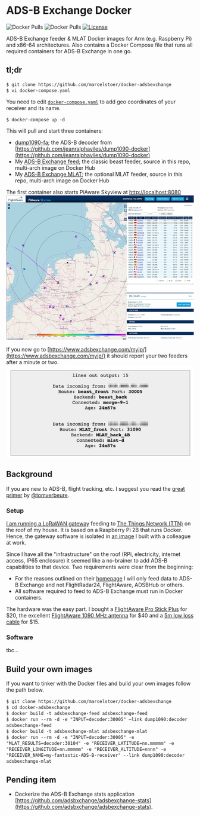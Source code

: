 # ADS-B Exchange Docker
![Docker Pulls](https://img.shields.io/docker/pulls/marcelstoer/adsbexchange-feed?label=beast%20feeder%20docker%20pulls)
![Docker Pulls](https://img.shields.io/docker/pulls/marcelstoer/adsbexchange-mlat?label=MLAT%20feeder%20docker%20pulls)
[![License](https://img.shields.io/badge/license-MIT-blue.svg?style=flat)](https://github.com/marcelstoer/docker-adsbexchange/blob/master/LICENSE)

ADS-B Exchange feeder & MLAT Docker images for Arm (e.g. Raspberry Pi) and x86-64 architectures. Also contains a Docker Compose file that runs all required containers for ADS-B Exchange in one go.

## tl;dr

```
$ git clone https://github.com/marcelstoer/docker-adsbexchange
$ vi docker-compose.yaml
```
You need to edit [`docker-compose.yaml`](docker-compose.yaml) to add geo coordinates of your receiver and its name.

```
$ docker-compose up -d
```

This will pull and start three containers:

- [dump1090-fa](https://github.com/flightaware/dump1090); the ADS-B decoder from [https://github.com/jeanralphaviles/dump1090-docker](https://github.com/jeanralphaviles/dump1090-docker)
- My [ADS-B Exchange feed](https://hub.docker.com/repository/docker/marcelstoer/adsbexchange-feed); the classic beast feeder, source in this repo, multi-arch image on Docker Hub
- My [ADS-B Exchange MLAT](https://hub.docker.com/repository/docker/marcelstoer/adsbexchange-mlat); the optional MLAT feeder, source in this repo, multi-arch image on Docker Hub

The first container also starts PiAware Skyview at [http://localhost:8080](http://localhost:8080)
![Skyview](images/PiAware-Skyview.jpg)

If you now go to [https://www.adsbexchange.com/myip/](https://www.adsbexchange.com/myip/) it should report your two feeders after a minute or two.
![ADS-B Exchange myip](images/adsbx-myip.jpg)

## Background
If you are new to ADS-B, flight tracking, etc. I suggest you read the [great primer](https://tomverbeure.github.io/2019/05/11/ADSB-Exchange-Feeder.html) by [@tomverbeure](https://github.com/tomverbeure).

### Setup

[I am running a LoRaWAN gateway](https://frightanic.com/iot/build-a-lorawan-gateway-for-the-things-network/) feeding to [The Things Network (TTN)](https://www.thethingsnetwork.org/) on the roof of my house. It is based on a Raspberry Pi 2B that runs Docker. Hence, the gateway software is isolated in [an image](https://github.com/netceteragroup/rpi-ttn-gateway) I built with a colleague at work.

Since I have all the "infrastructure" on the roof (RPi, electricity, internet access, IP65 enclosure) it seemed like a no-brainer to add ADS-B capabilities to that device. Two requirements were clear from the beginning:

- For the reasons outlined on their [homepage](https://www.adsbexchange.com/) I will only feed data to ADS-B Exchange and not FlightRadar24, FlightAware, ADSBHub or others.
- All software required to feed to ADS-B Exchange must run in Docker containers.

The hardware was the easy part. I bought a [FlightAware Pro Stick Plus](https://amzn.to/2qT3Rq4) for $20, the excellent [FlightAware 1090 MHz antenna](https://amzn.to/2RUXSfG) for $40 and a [5m low loss cable](https://amzn.to/34oZTmS) for $15.

### Software

tbc...

## Build your own images

If you want to tinker with the Docker files and build your own images follow the path below.

```
$ git clone https://github.com/marcelstoer/docker-adsbexchange
$ cd docker-adsbexchange
$ docker build -t adsbexchange-feed adsbexchange-feed
$ docker run --rm -d -e "INPUT=decoder:30005" —link dump1090:decoder adsbexchange-feed
$ docker build -t adsbexchange-mlat adsbexchange-mlat
$ docker run --rm -d -e "INPUT=decoder:30005" -e "MLAT_RESULTS=decoder:30104" -e "RECEIVER_LATITUDE=nn.mmmmm" -e "RECEIVER_LONGITUDE=nn.mmmmm" -e "RECEIVER_ALTITUDE=nnnn" -e "RECEIVER_NAME=my-fantastic-ADS-B-receiver" --link dump1090:decoder adsbexchange-mlat
```

## Pending item
- Dockerize the ADS-B Exchange stats application [https://github.com/adsbxchange/adsbexchange-stats](https://github.com/adsbxchange/adsbexchange-stats).
